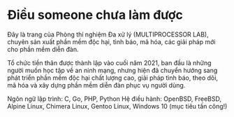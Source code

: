 # Điều someone chưa làm được

Đây là trang của Phòng thí nghiệm Đa xử lý (MULTIPROCESSOR LAB), chuyên sản xuất
phần mềm độc hại, tình báo, mã hóa, các giải pháp mới cho phần mềm diễn đàn.

Tổ chức tiền thân được thành lập vào cuối năm 2021, ban đầu là những người
muốn học tập về an ninh mạng, nhưng hiện đã chuyển hướng sang phát triển
phần mềm độc hại chất lượng cao, giải pháp tình báo, theo dõi, mã hóa
và xây dựng phần mềm diễn đàn phục vụ người dùng.

Ngôn ngữ lập trình: C, Go, PHP, Python
Hệ điều hành: OpenBSD, FreeBSD, Alpine Linux, Chimera Linux, Gentoo Linux, Windows 10 (mục tiêu tấn công!)
